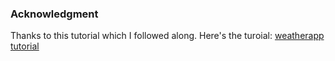 ### Acknowledgment
Thanks to this tutorial which I followed along. Here's the turoial: [weatherapp tutorial](https://www.youtube.com/watch?v=WZNG8UomjSI)